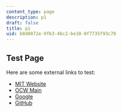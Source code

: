 ```yaml
---
content_type: page
description: p1
draft: false
title: p1
uid: b0d0872e-9fb3-4bc2-be10-0f7735f93c79
---
```

## Test Page

Here are some external links to test:

- [MIT Website](https://mit.edu/)
- [OCW Main](https://ocw.mit.edu/)
- [Google](https://google.com/)
- [GitHub](https://github.com/)